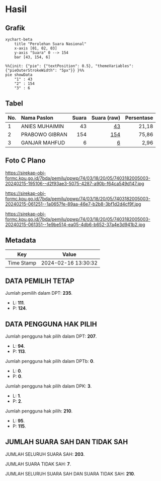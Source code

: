 # Hasil

## Grafik

```mermaid
xychart-beta
    title "Perolehan Suara Nasional"
    x-axis [01, 02, 03]
    y-axis "Suara" 0 --> 154
    bar [43, 154, 6]
```

```mermaid
%%{init: {"pie": {"textPosition": 0.5}, "themeVariables": {"pieOuterStrokeWidth": "5px"}} }%%
pie showData
    "1" : 43
    "2" : 154
    "3" : 6
```

## Tabel

| No. | Nama Paslon    | Suara | Suara (raw) | Persentase |
|:--- |:-------------- | -----:| -----------:| ----------:|
| 1   | ANIES MUHAIMIN | 43    | [43][p-1]   | 21,18      |
| 2   | PRABOWO GIBRAN | 154   | [154][p-2]  | 75,86      |
| 3   | GANJAR MAHFUD  | 6     | [6][p-3]    | 2,96       |


[p-1]: https://github.com/gigit-pemilu/pemilu-2024/blob/main/pilpres/hitung-suara/sub/74-sulawesi-tenggara/sub/03-muna/sub/18-lohia/sub/2005-mantobua/sub/003-tps/sub/paslon-1.txt
[p-2]: https://github.com/gigit-pemilu/pemilu-2024/blob/main/pilpres/hitung-suara/sub/74-sulawesi-tenggara/sub/03-muna/sub/18-lohia/sub/2005-mantobua/sub/003-tps/sub/paslon-2.txt
[p-3]: https://github.com/gigit-pemilu/pemilu-2024/blob/main/pilpres/hitung-suara/sub/74-sulawesi-tenggara/sub/03-muna/sub/18-lohia/sub/2005-mantobua/sub/003-tps/sub/paslon-3.txt

## Foto C Plano

https://sirekap-obj-formc.kpu.go.id/7bda/pemilu/ppwp/74/03/18/20/05/7403182005003-20240215-195106--d2f93ae3-5075-4287-a90b-f64ca549d147.jpg

https://sirekap-obj-formc.kpu.go.id/7bda/pemilu/ppwp/74/03/18/20/05/7403182005003-20240215-061251--1a0657fe-89aa-46e7-b2b8-3bf1d2d4cf9f.jpg

https://sirekap-obj-formc.kpu.go.id/7bda/pemilu/ppwp/74/03/18/20/05/7403182005003-20240215-061351--1e9be514-ea05-4db6-b652-37a4e3d941b2.jpg


## Metadata

| Key        | Value               |
| ---------- | ------------------- |
| Time Stamp | 2024-02-16 13:30:32 |


## DATA PEMILIH TETAP

Jumlah pemilih dalam DPT: **235**.
 * L: **111**.
 * P: **124**.

## DATA PENGGUNA HAK PILIH

Jumlah pengguna hak pilih dalam DPT: **207**.
 * L: **94**.
 * P: **113**.

Jumlah pengguna hak pilih dalam DPTb: **0**.
 * L: **0**.
 * P: **0**.

Jumlah pengguna hak pilih dalam DPK: **3**.
 * L: **1**.
 * P: **2**.

Jumlah pengguna hak pilih: **210**.
 * L: **95**.
 * P: **115**.

## JUMLAH SUARA SAH DAN TIDAK SAH

JUMLAH SELURUH SUARA SAH: **203**.

JUMLAH SUARA TIDAK SAH: **7**.

JUMLAH SELURUH SUARA SAH DAN SUARA TIDAK SAH: **210**.


